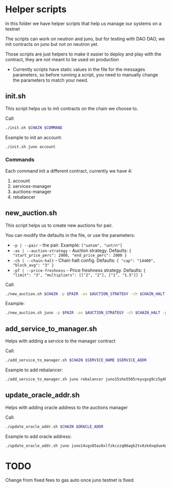 # Helper scripts

In this folder we have helper scripts that help us manage our systems on a testnet

The scripts can work on neutron and juno, but for testing with DAO DAO, we init contracts on juno but not on neutron yet.

Those scripts are just helpers to make it easier to deploy and play with the contract, they are not meant to be used on production

- Currently scripts have static values in the file for the messages parameters, so before running a script, you need to manually change the parameters to match your need.

## init.sh

This script helps us to init contracts on the chain we choose to.

Call:

```sh
./init.sh $CHAIN $COMMAND
```

Example to init an account:

```sh
./init.sh juno account
```

### Commands

Each command init a different contract, currently we have 4:

1. account
2. services-manager
3. auctions-manager
4. rebalancer

## new_auction.sh

This script helps us to create new auctions for pair.

You can modify the defaults in the file, or use the parameters:

- `-p | --pair` - the pair. Example: `["uatom", "untrn"]`
- `-as | --auction-strategy` - Auction strategy. Defaults: `{ "start_price_perc": 2000, "end_price_perc": 2000 }`
- `-ch | --chain-halt` - Chain halt config. Defaults: `{ "cap": "14400", "block_avg": "3" }`
- `-pf | --price-freshness` - Price freshness strategy. Defaults: `{ "limit": "3", "multipliers": [["2", "2"], ["1", "1.5"]] }`

Call:

```sh
./new_auction.sh $CHAIN -p $PAIR -as $AUCTION_STRATEGY -ch $CHAIN_HALT -pf $PRICE_FRESHNESS
```

Example:

```sh
./new_auction.sh juno -p $PAIR -as $AUCTION_STRATEGY -ch $CHAIN_HALT -pf $PRICE_FRESHNESS
```

## add_service_to_manager.sh
Helps with adding a service to the manager contract

Call:

```sh
./add_service_to_manager.sh $CHAIN $SERVICE_NAME $SERVICE_ADDR
```

Example to add rebalancer:

```sh
./add_service_to_manager.sh juno rebalancer juno15she5505reyvgvg9cz5g4k6y5ktxg4eja5tuytxmj0x0gs0cyjwq2sjgr0
```

## update_oracle_addr.sh
Helps with adding oracle address to the auctions manager

Call:

```sh
./update_oracle_addr.sh $CHAIN $ORACLE_ADDR
```

Example to add oracle address:

```sh
./update_oracle_addr.sh juno juno14vgs85az6xlfzkczzq06agk2tv8zkdxqdue4gs08h0f60smu3jjqfryaj2
```

# TODO
Change from fixed fees to gas auto once juno testnet is fixed.
